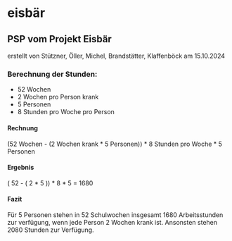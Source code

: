 # eisbär

## PSP vom Projekt Eisbär


erstellt von Stützner, Öller, Michel, Brandstätter, Klaffenböck am 15.10.2024
### Berechnung der Stunden:
* 52 Wochen
* 2 Wochen pro Person krank
* 5 Personen
* 8 Stunden pro Woche pro Person

#### Rechnung
(52 Wochen - (2 Wochen krank * 5 Personen)) * 8 Stunden pro Woche * 5 Personen

#### Ergebnis
( 52 - ( 2 * 5 )) * 8 * 5 = 1680

#### Fazit
Für 5 Personen stehen in 52 Schulwochen insgesamt 1680 Arbeitsstunden zur verfügung, wenn jede Person 2 Wochen krank ist.
Ansonsten stehen 2080 Stunden zur Verfügung.
